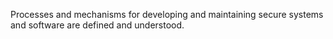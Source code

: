 Processes and mechanisms for developing and maintaining secure systems and software are defined and understood.